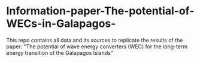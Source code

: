 # Information-paper-The-potential-of-WECs-in-Galapagos-
This repo contains all data and its sources to replicate the results of the paper: "The potential of wave energy converters (WEC) for the long-term energy transition of the Galapagos Islands"
